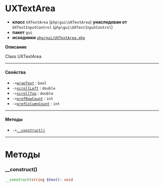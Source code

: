 # UXTextArea

- **класс** `UXTextArea` (`php\gui\UXTextArea`) **унаследован от** `UXTextInputControl` (`php\gui\UXTextInputControl`)
- **пакет** `gui`
- **исходники** [`php/gui/UXTextArea.php`](./src/main/resources/JPHP-INF/sdk/php/gui/UXTextArea.php)

**Описание**

Class UXTextArea

---

#### Свойства

- `->`[`wrapText`](#prop-wraptext) : `bool`
- `->`[`scrollLeft`](#prop-scrollleft) : `double`
- `->`[`scrollTop`](#prop-scrolltop) : `double`
- `->`[`prefRowCount`](#prop-prefrowcount) : `int`
- `->`[`prefColumnCount`](#prop-prefcolumncount) : `int`

---

#### Методы

- `->`[`__construct()`](#method-__construct)

---
# Методы

<a name="method-__construct"></a>

### __construct()
```php
__construct(string $text): void
```